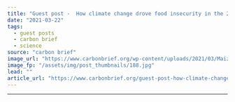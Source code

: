 ```yaml
---
title: "Guest post -  How climate change drove food insecurity in the 2007 Lesotho drought"
date: "2021-03-22"
tags: 
  - guest posts
  - carbon brief
  - science
source: "carbon brief"
image_url: "https://www.carbonbrief.org/wp-content/uploads/2021/03/Maize-is-the-staple-diet-in-Lesotho-which-suffers-from-regular-bouts-of-food-insecurity_edited-107x71.jpg"
image_fp: "/assets/img/post_thumbnails/188.jpg"
lead: ""
article_url: "https://www.carbonbrief.org/guest-post-how-climate-change-drove-food-insecurity-in-the-2007-lesotho-drought"
---
```


---
